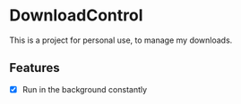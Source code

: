 # DownloadControl
This is a project for personal use, to manage my downloads.

## Features
- [x] Run in the background constantly